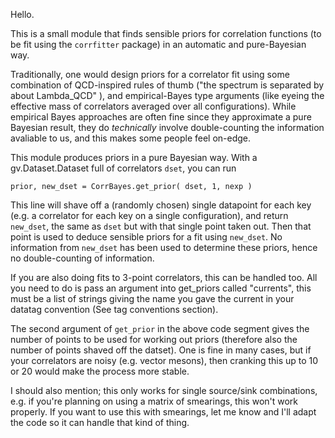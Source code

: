 
Hello.

This is a small module that finds sensible priors for correlation functions (to be fit using the ``corrfitter`` package)
in an automatic and pure-Bayesian way.

Traditionally, one would design priors for a correlator fit using some combination of QCD-inspired rules of thumb
("the spectrum is separated by about Lambda_QCD" ), and empirical-Bayes type arguments
(like eyeing the effective mass of correlators averaged over all configurations). While empirical Bayes approaches are often
fine since they approximate a pure Bayesian result, they do *technically* involve double-counting the information avaliable to us,
and this makes some people feel on-edge.

This module produces priors in a pure Bayesian way. With a gv.Dataset.Dataset full of correlators ``dset``, you can run

``prior, new_dset = CorrBayes.get_prior( dset, 1, nexp )``

This line will shave off a (randomly chosen) single datapoint for each key (e.g. a correlator for each key on a single configuration),
and return ``new_dset``, the same as ``dset`` but with that single point taken out. Then that point is used to deduce sensible priors
for a fit using ``new_dset``. No information from ``new_dset`` has been used to determine these priors, hence no double-counting of
information.

If you are also doing fits to 3-point correlators, this can be handled too. All you need to do is pass an argument into get_priors called
"currents", this must be a list of strings giving the name you gave the current in your datatag convention (See tag conventions section).

The second argument of ``get_prior`` in the above code segment gives the number of points to be used for working out priors (therefore also the number of points shaved off the datset). One is fine in many cases, but if your correlators are noisy (e.g. vector mesons), then cranking this up to 10 or 20 would make the process more stable.

I should also mention; this only works for single source/sink combinations, e.g. if you're planning on using a matrix of smearings,
this won't work properly. If you want to use this with smearings, let me know and I'll adapt the code so it can handle that kind of thing.
